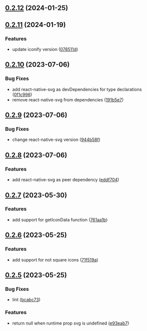 

## [0.2.12](https://github.com/oktaysenkan/react-native-iconify/compare/v0.2.11...v0.2.12) (2024-01-25)

## [0.2.11](https://github.com/oktaysenkan/react-native-iconify/compare/v0.2.10...v0.2.11) (2024-01-19)


### Features

* update iconify version ([078511d](https://github.com/oktaysenkan/react-native-iconify/commit/078511d538efa05dc70b36bc585a3cbeed65208e))

## [0.2.10](https://github.com/oktaysenkan/react-native-iconify/compare/v0.2.9...v0.2.10) (2023-07-06)


### Bug Fixes

* add react-native-svg as devDependencies for type declarations ([0f1c996](https://github.com/oktaysenkan/react-native-iconify/commit/0f1c99666a39d71283d4862f84d6e9c86c3067e9))
* remove react-native-svg from dependencies ([191b5e7](https://github.com/oktaysenkan/react-native-iconify/commit/191b5e7462906e4cafa9fe8d782d74b258e30d38))

## [0.2.9](https://github.com/oktaysenkan/react-native-iconify/compare/v0.2.8...v0.2.9) (2023-07-06)


### Bug Fixes

* change react-native-svg version ([944b58f](https://github.com/oktaysenkan/react-native-iconify/commit/944b58fce71d79ed3a9e126ab4f6f1be1efacb5a))

## [0.2.8](https://github.com/oktaysenkan/react-native-iconify/compare/v0.2.7...v0.2.8) (2023-07-06)


### Features

* add react-native-svg as peer dependency ([eddf704](https://github.com/oktaysenkan/react-native-iconify/commit/eddf7042dd7cd37bd202c7841bf6d083fbe054a0))

## [0.2.7](https://github.com/oktaysenkan/react-native-iconify/compare/v0.2.6...v0.2.7) (2023-05-30)


### Features

* add support for getIconData function ([761aa1b](https://github.com/oktaysenkan/react-native-iconify/commit/761aa1baad90655f3592f1c2aa9ae7841b7411b4))

## [0.2.6](https://github.com/oktaysenkan/react-native-iconify/compare/v0.2.5...v0.2.6) (2023-05-25)


### Features

* add support for not square icons ([71f519a](https://github.com/oktaysenkan/react-native-iconify/commit/71f519a17eac862f61d7586e490ef909209d3be7))

## [0.2.5](https://github.com/oktaysenkan/react-native-iconify/compare/v0.2.4...v0.2.5) (2023-05-25)


### Bug Fixes

* lint ([bcabc73](https://github.com/oktaysenkan/react-native-iconify/commit/bcabc73441e4967db5ef161988a7fdf5d2c5065f))


### Features

* return null when runtime prop svg is undefined ([e93eab7](https://github.com/oktaysenkan/react-native-iconify/commit/e93eab79ebc1c88f0a5fd1ae0249a108540f8570))